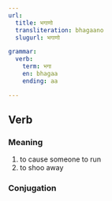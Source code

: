 ```yaml
---
url:
  title: भगाणो
  transliteration: bhagaano
  slugurl: भगाणो

grammar: 
  verb:
    term: भगा
    en: bhagaa
    ending: aa

---
```


## Verb
### Meaning
1. to cause someone to run
2. to shoo away

### Conjugation
<verb-conj :grammar="grammar"></verb-conj>